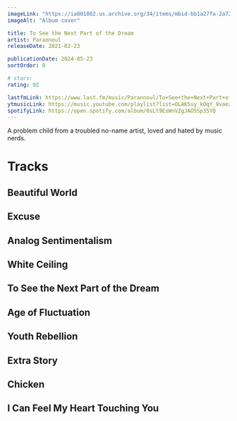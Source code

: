 ```yaml
---
imageLink: "https://ia801802.us.archive.org/34/items/mbid-bb1a27fa-2a72-488e-94f8-a36b12e85343/mbid-bb1a27fa-2a72-488e-94f8-a36b12e85343-31430808324_thumb500.jpg"
imageAlt: "Album cover"

title: To See the Next Part of the Dream
artist: Parannoul
releaseDate: 2021-02-23

publicationDate: 2024-05-23
sortOrder: 0

# stars:
rating: 92

lastfmLink: https://www.last.fm/music/Parannoul/To+See+the+Next+Part+of+the+Dream
ytmusicLink: https://music.youtube.com/playlist?list=OLAK5uy_kOqY_9vaez7SEKnmqwT4Hz52Ox5gu5lNc
spotifyLink: https://open.spotify.com/album/0sLt9EsWnVZgJAO5Sp35YQ
---
```


A problem child from a troubled no-name artist, loved and hated by music nerds.

# Tracks

## Beautiful World

## Excuse

## Analog Sentimentalism

## White Ceiling

## To See the Next Part of the Dream

## Age of Fluctuation

## Youth Rebellion

## Extra Story

## Chicken

## I Can Feel My Heart Touching You